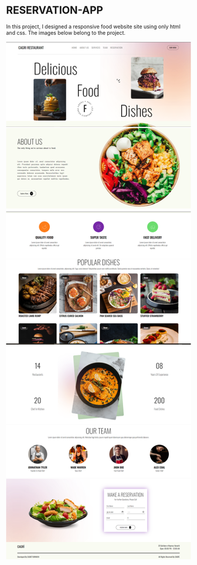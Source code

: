 # RESERVATION-APP
In this project, I designed a responsive food website site  using only html and css. The images below belong to the project.
<br> <br>
<img src="https://github.com/Cagritrkmen/Restaurant-Reservation-App/blob/main/frontend/public/1.png" alt="Image not found!" >
<img src="https://github.com/Cagritrkmen/Restaurant-Reservation-App/blob/main/frontend/public/2.png" alt="Image not found!" >
<img src="https://github.com/Cagritrkmen/Restaurant-Reservation-App/blob/main/frontend/public/3.png" alt="Image not found!" >
<img src="https://github.com/Cagritrkmen/Restaurant-Reservation-App/blob/main/frontend/public/4.png" alt="Image not found!" >
<img src="https://github.com/Cagritrkmen/Restaurant-Reservation-App/blob/main/frontend/public/5.png" alt="Image not found!" >
<img src="https://github.com/Cagritrkmen/Restaurant-Reservation-App/blob/main/frontend/public/6.png" alt="Image not found!" >
<img src="https://github.com/Cagritrkmen/Restaurant-Reservation-App/blob/main/frontend/public/7.png" alt="Image not found!" >
